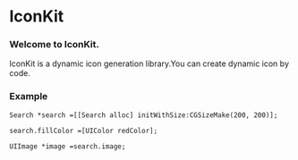 # IconKit

### Welcome to IconKit.
IconKit is a dynamic icon generation library.You can create dynamic icon by code.

### Example
`Search *search =[[Search alloc] initWithSize:CGSizeMake(200, 200)];`

`search.fillColor =[UIColor redColor];`

`UIImage *image =search.image;`

